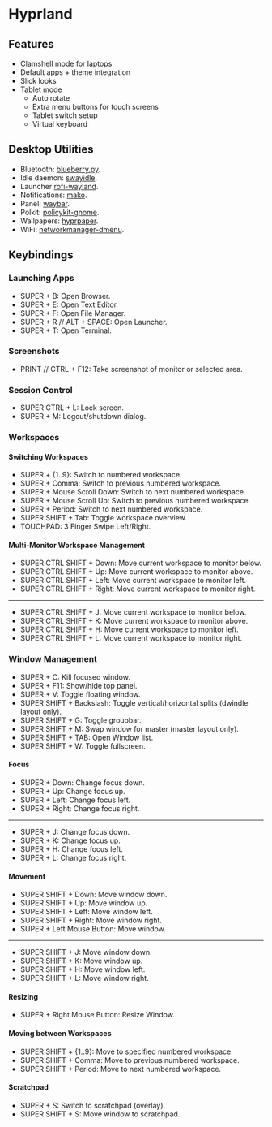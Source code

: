 # Hyprland

## Features

- Clamshell mode for laptops
- Default apps + theme integration
- Slick looks
- Tablet mode
  - Auto rotate
  - Extra menu buttons for touch screens
  - Tablet switch setup
  - Virtual keyboard

## Desktop Utilities

- Bluetooth: [blueberry.py](https://github.com/linuxmint/blueberry).
- Idle daemon: [swayidle](https://github.com/swaywm/swayidle).
- Launcher [rofi-wayland](https://github.com/lbonn/rofi).
- Notifications: [mako](https://github.com/emersion/mako).
- Panel: [waybar](https://github.com/Alexays/Waybar).
- Polkit: [policykit-gnome](https://gitlab.gnome.org/Archive/policykit-gnome).
- Wallpapers: [hyprpaper](https://github.com/hyprwm/hyprpaper).
- WiFi: [networkmanager-dmenu](https://github.com/firecat53/networkmanager-dmenu).

## Keybindings

### Launching Apps

- SUPER + B: Open Browser.
- SUPER + E: Open Text Editor.
- SUPER + F: Open File Manager.
- SUPER + R // ALT + SPACE: Open Launcher.
- SUPER + T: Open Terminal.

### Screenshots

- PRINT // CTRL + F12: Take screenshot of monitor or selected area.

### Session Control

- SUPER CTRL + L: Lock screen.
- SUPER + M: Logout/shutdown dialog.

### Workspaces

#### Switching Workspaces

- SUPER + {1..9}: Switch to numbered workspace.
- SUPER + Comma: Switch to previous numbered workspace.
- SUPER + Mouse Scroll Down: Switch to next numbered workspace.
- SUPER + Mouse Scroll Up: Switch to previous numbered workspace.
- SUPER + Period: Switch to next numbered workspace.
- SUPER SHIFT + Tab: Toggle workspace overview.
- TOUCHPAD: 3 Finger Swipe Left/Right.

#### Multi-Monitor Workspace Management

- SUPER CTRL SHIFT + Down: Move current workspace to monitor below.
- SUPER CTRL SHIFT + Up: Move current workspace to monitor above.
- SUPER CTRL SHIFT + Left: Move current workspace to monitor left.
- SUPER CTRL SHIFT + Right: Move current workspace to monitor right.

---

- SUPER CTRL SHIFT + J: Move current workspace to monitor below.
- SUPER CTRL SHIFT + K: Move current workspace to monitor above.
- SUPER CTRL SHIFT + H: Move current workspace to monitor left.
- SUPER CTRL SHIFT + L: Move current workspace to monitor right.

### Window Management

- SUPER + C: Kill focused window.
- SUPER + F11: Show/hide top panel.
- SUPER + V: Toggle floating window.
- SUPER SHIFT + Backslash: Toggle vertical/horizontal splits (dwindle layout only).
- SUPER SHIFT + G: Toggle groupbar.
- SUPER SHIFT + M: Swap window for master (master layout only).
- SUPER SHIFT + TAB: Open Window list.
- SUPER SHIFT + W: Toggle fullscreen.

#### Focus

- SUPER + Down: Change focus down.
- SUPER + Up: Change focus up.
- SUPER + Left: Change focus left.
- SUPER + Right: Change focus right.

---

- SUPER + J: Change focus down.
- SUPER + K: Change focus up.
- SUPER + H: Change focus left.
- SUPER + L: Change focus right.

#### Movement

- SUPER SHIFT + Down: Move window down.
- SUPER SHIFT + Up: Move window up.
- SUPER SHIFT + Left: Move window left.
- SUPER SHIFT + Right: Move window right.
- SUPER + Left Mouse Button: Move window.

---

- SUPER SHIFT + J: Move window down.
- SUPER SHIFT + K: Move window up.
- SUPER SHIFT + H: Move window left.
- SUPER SHIFT + L: Move window right.

#### Resizing

- SUPER + Right Mouse Button: Resize Window.

#### Moving between Workspaces

- SUPER SHIFT + {1..9}: Move to specified numbered workspace.
- SUPER SHIFT + Comma: Move to previous numbered workspace.
- SUPER SHIFT + Period: Move to next numbered workspace.

#### Scratchpad

- SUPER + S: Switch to scratchpad (overlay).
- SUPER SHIFT + S: Move window to scratchpad.
